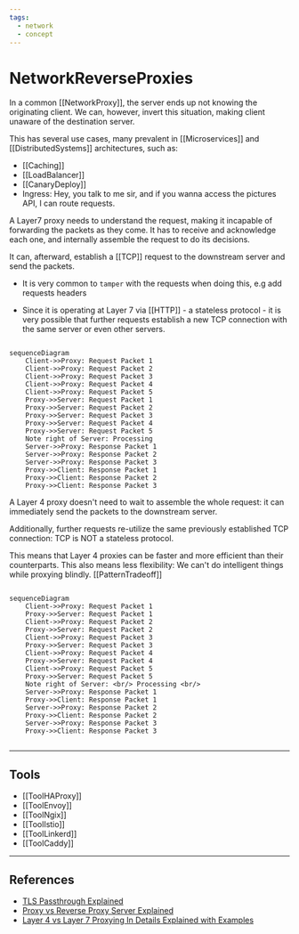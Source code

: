 ```yaml
---
tags:
  - network
  - concept
---
```


# NetworkReverseProxies

In a common [[NetworkProxy]], the server ends up not knowing the originating client. We can, however, invert this situation, making client unaware of the destination server.

This has several use cases, many prevalent in [[Microservices]] and [[DistributedSystems]] architectures, such as:

- [[Caching]]
- [[LoadBalancer]]
- [[CanaryDeploy]]
- Ingress:
  Hey, you talk to me sir,  and if you wanna access the pictures API, I can route requests.

A Layer7 proxy needs to understand the request, making it incapable of forwarding the packets as they come. It has to receive and acknowledge each one, and internally assemble the request to do its decisions.

It can, afterward, establish a [[TCP]] request to the downstream server and send the packets.

- It is very common to `tamper` with the requests when doing this, e.g add requests headers

- Since it is operating at Layer 7 via [[HTTP]] - a stateless protocol - it is very possible that further requests establish a new TCP connection with the same server or even other servers.

```mermaid

sequenceDiagram
    Client->>Proxy: Request Packet 1
    Client->>Proxy: Request Packet 2
    Client->>Proxy: Request Packet 3
    Client->>Proxy: Request Packet 4
    Client->>Proxy: Request Packet 5    
    Proxy->>Server: Request Packet 1
    Proxy->>Server: Request Packet 2
    Proxy->>Server: Request Packet 3
    Proxy->>Server: Request Packet 4
    Proxy->>Server: Request Packet 5
    Note right of Server: Processing
    Server->>Proxy: Response Packet 1
    Server->>Proxy: Response Packet 2
    Server->>Proxy: Response Packet 3    
    Proxy->>Client: Response Packet 1
    Proxy->>Client: Response Packet 2
    Proxy->>Client: Response Packet 3
```

A Layer 4 proxy doesn't need to wait to assemble the whole request:  it can immediately send the packets to the downstream server.

Additionally, further requests re-utilize the same previously established TCP connection: TCP is NOT a stateless protocol.

This means that Layer 4 proxies can be faster and more efficient than their counterparts.  This also means less flexibility: We can't do intelligent things while proxying blindly. [[PatternTradeoff]]

```mermaid

sequenceDiagram
    Client->>Proxy: Request Packet 1
    Proxy->>Server: Request Packet 1
    Client->>Proxy: Request Packet 2
    Proxy->>Server: Request Packet 2
    Client->>Proxy: Request Packet 3
    Proxy->>Server: Request Packet 3
    Client->>Proxy: Request Packet 4
    Proxy->>Server: Request Packet 4
    Client->>Proxy: Request Packet 5    
    Proxy->>Server: Request Packet 5
    Note right of Server: <br/> Processing <br/>
    Server->>Proxy: Response Packet 1
    Proxy->>Client: Response Packet 1
    Server->>Proxy: Response Packet 2
    Proxy->>Client: Response Packet 2
    Server->>Proxy: Response Packet 3    
    Proxy->>Client: Response Packet 3


```

___

## Tools

- [[ToolHAProxy]]
- [[ToolEnvoy]]
- [[ToolNgix]]
- [[ToolIstio]]
- [[ToolLinkerd]]
- [[ToolCaddy]]

___

## References

- [TLS Passthrough Explained](https://www.youtube.com/watch?v=iLHhL-vAPqo)
- [Proxy vs Reverse Proxy Server Explained](https://www.youtube.com/watch?v=SqqrOspasag)
- [Layer 4 vs Layer 7 Proxying In Details Explained with Examples](https://www.youtube.com/watch?v=ylkAc9wmKhc)
